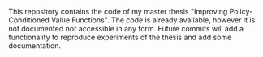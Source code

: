 This repository contains the code of my master thesis "Improving Policy-Conditioned Value Functions". The code is already available, however it is not documented nor accessible in any form. Future commits will add a functionality to reproduce experiments of the thesis and add some documentation.